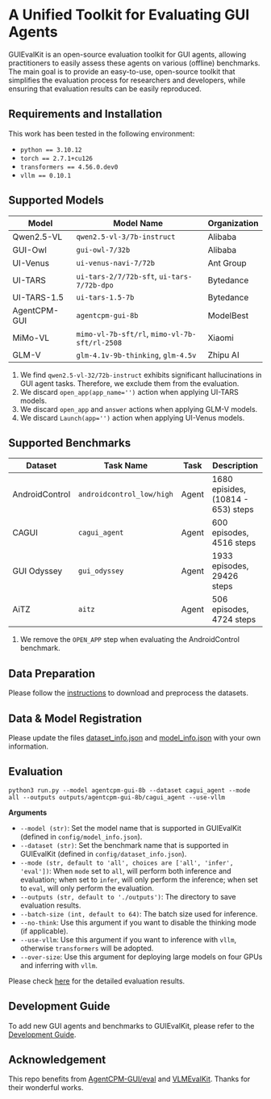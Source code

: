 # A Unified Toolkit for Evaluating GUI Agents

GUIEvalKit is an open-source evaluation toolkit for GUI agents, allowing practitioners to easily assess these agents on various (offline) benchmarks. The main goal is to provide an easy-to-use, open-source toolkit that simplifies the evaluation process for researchers and developers, while ensuring that evaluation results can be easily reproduced.

## Requirements and Installation

This work has been tested in the following environment:
* `python == 3.10.12`
* `torch == 2.7.1+cu126`
* `transformers == 4.56.0.dev0`
* `vllm == 0.10.1`

## Supported Models

| Model        | Model Name                                    | Organization |
|--------------|-----------------------------------------------|--------------|
| Qwen2.5-VL   | `qwen2.5-vl-3/7b-instruct`                    | Alibaba      |
| GUI-Owl      | `gui-owl-7/32b`                               | Alibaba      |
| UI-Venus     | `ui-venus-navi-7/72b`                         | Ant Group    |
| UI-TARS      | `ui-tars-2/7/72b-sft`, `ui-tars-7/72b-dpo`    | Bytedance    |
| UI-TARS-1.5  | `ui-tars-1.5-7b`                              | Bytedance    |
| AgentCPM-GUI | `agentcpm-gui-8b`                             | ModelBest    |
| MiMo-VL      | `mimo-vl-7b-sft/rl`, `mimo-vl-7b-sft/rl-2508` | Xiaomi       |
| GLM-V        | `glm-4.1v-9b-thinking`, `glm-4.5v`            | Zhipu AI     |

1. We find `qwen2.5-vl-32/72b-instruct` exhibits significant hallucinations in GUI agent tasks. Therefore, we exclude them from the evaluation.
2. We discard `open_app(app_name='')` action when applying UI-TARS models.
3. We discard `open_app` and `answer` actions when applying GLM-V models.
4. We discard `Launch(app='')` action when applying UI-Venus models.

## Supported Benchmarks

| Dataset        | Task Name                  | Task      | Description                         |
|----------------|----------------------------|-----------|-------------------------------------|
| AndroidControl | `androidcontrol_low/high`  | Agent     | 1680 episides, (10814 - 653) steps  |
| CAGUI          | `cagui_agent`              | Agent     | 600 episodes, 4516 steps            |
| GUI Odyssey    | `gui_odyssey`              | Agent     | 1933 episodes, 29426 steps          |
| AiTZ           | `aitz`                     | Agent     | 506 episodes, 4724 steps            |

1. We remove the `OPEN_APP` step when evaluating the AndroidControl benchmark. 

## Data Preparation

Please follow the [instructions](./data/README.md) to download and preprocess the datasets.

## Data & Model Registration

Please update the files [dataset_info.json](./config/dataset_info.json) and [model_info.json](./config/model_info.json) with your own information.

## Evaluation

```commandline
python3 run.py --model agentcpm-gui-8b --dataset cagui_agent --mode all --outputs outputs/agentcpm-gui-8b/cagui_agent --use-vllm
```
**Arguments**
- `--model (str)`: Set the model name that is supported in GUIEvalKit (defined in `config/model_info.json`).
- `--dataset (str)`: Set the benchmark name that is supported in GUIEvalKit (defined in `config/dataset_info.json`).
- `--mode (str, default to 'all', choices are ['all', 'infer', 'eval'])`: When `mode` set to `all`, will perform both inference and evaluation; when set to `infer`, will only perform the inference; when set to `eval`, will only perform the evaluation.
- `--outputs (str, default to './outputs')`: The directory to save evaluation results.
- `--batch-size (int, default to 64)`: The batch size used for inference.
- `--no-think`: Use this argument if you want to disable the thinking mode (if applicable).
- `--use-vllm`: Use this argument if you want to inference with `vllm`, otherwise `transformers` will be adopted.
- `--over-size`: Use this argument for deploying large models on four GPUs and inferring with `vllm`. 

Please check [here](./docs/results.md) for the detailed evaluation results.

## Development Guide

To add new GUI agents and benchmarks to GUIEvalKit, please refer to the [Development Guide](./docs/development.md).

## Acknowledgement

This repo benefits from [AgentCPM-GUI/eval](https://github.com/OpenBMB/AgentCPM-GUI/tree/main/eval) and [VLMEvalKit](https://github.com/open-compass/VLMEvalKit). Thanks for their wonderful works.
